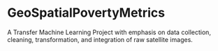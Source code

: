 # GeoSpatialPovertyMetrics
A Transfer Machine Learning Project with emphasis on data collection, cleaning, transformation, and integration of raw satellite images.
